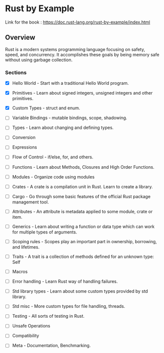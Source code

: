 # Rust by Example

Link for the book : https://doc.rust-lang.org/rust-by-example/index.html

## Overview

Rust is a modern systems programming language focusing on safety, speed, and concurrency. It accomplishes these goals by being memory safe without using garbage collection.

### Sections

- [x] Hello World - Start with a traditional Hello World program.

- [x] Primitives - Learn about signed integers, unsigned integers and other primitives.

- [x] Custom Types - struct and enum.

- [ ] Variable Bindings - mutable bindings, scope, shadowing.

- [ ] Types - Learn about changing and defining types.

- [ ] Conversion

- [ ] Expressions

- [ ] Flow of Control - if/else, for, and others.

- [ ] Functions - Learn about Methods, Closures and High Order Functions.

- [ ] Modules - Organize code using modules

- [ ] Crates - A crate is a compilation unit in Rust. Learn to create a library.

- [ ] Cargo - Go through some basic features of the official Rust package management tool.

- [ ] Attributes - An attribute is metadata applied to some module, crate or item.

- [ ] Generics - Learn about writing a function or data type which can work for multiple types of arguments.

- [ ] Scoping rules - Scopes play an important part in ownership, borrowing, and lifetimes.

- [ ] Traits - A trait is a collection of methods defined for an unknown type: Self

- [ ] Macros

- [ ] Error handling - Learn Rust way of handling failures.

- [ ] Std library types - Learn about some custom types provided by std library.

- [ ] Std misc - More custom types for file handling, threads.

- [ ] Testing - All sorts of testing in Rust.

- [ ] Unsafe Operations

- [ ] Compatibility

- [ ] Meta - Documentation, Benchmarking.
